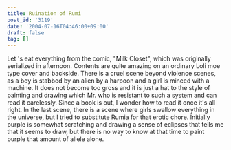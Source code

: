 ```yaml
---
title: Ruination of Rumi
post_id: '3119'
date: '2004-07-16T04:46:00+09:00'
draft: false
tag: []
---
```


Let 's eat everything from the comic, "Milk Closet", which was originally serialized in afternoon. Contents are quite amazing on an ordinary Loli moe type cover and backside. There is a cruel scene beyond violence scenes, as a boy is stabbed by an alien by a harpoon and a girl is minced with a machine. It does not become too gross and it is just a hat to the style of painting and drawing which Mr. who is resistant to such a system and can read it carelessly. Since a book is out, I wonder how to read it once it's all right. In the last scene, there is a scene where girls swallow everything in the universe, but I tried to substitute Rumia for that erotic chore. Initially purple is somewhat scratching and drawing a sense of eclipses that tells me that it seems to draw, but there is no way to know at that time to paint purple that amount of allele alone.